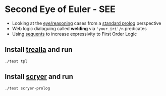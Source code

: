 # Second Eye of Euler - SEE

- Looking at the [eye/reasoning](https://github.com/eyereasoner/eye/tree/see/reasoning) cases from a [standard prolog](https://www.scryer.pl/) perspective
- Web logic dialoguing called __welding__ via `'your_iri'/n` predicates
- Using [sequents](https://github.com/eyereasoner/see/blob/main/cases/beetle6.pl) to increase expressivity to First Order Logic

## Install [trealla](https://github.com/trealla-prolog/trealla#building) and run
```
./test tpl
```
## Install [scryer](https://github.com/mthom/scryer-prolog#installing-scryer-prolog) and run
```
./test scryer-prolog
```
